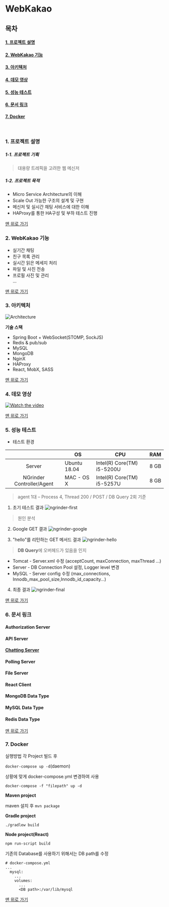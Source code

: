 <a name="top">
  
# WebKakao
  
</a>


## 목차

#### [1. 프로젝트 설명](#about_project)
#### [2. WebKakao 기능](#functions)
#### [3. 아키텍처](#architecture)
#### [4. 데모 영상](#demo_video)
#### [5. 성능 테스트](#performance_test)
#### [6. 문서 링크](#docs_link)
#### [7. Docker](#docker)


</br>

<a name="about_project">  

### 1. 프로젝트 설명

</a>
  
##### 1-1. 프로젝트 기획

 > 대용량 트레픽을 고려한 웹 메신저

##### 1-2. 프로젝트 목적
 - Micro Service Architecture의 이해
 - Scale Out 가능한 구조의 설계 및 구현
 - 메신저 및 실시간 채팅 서비스에 대한 이해
 - HAProxy를 통한 HA구성 및 부하 테스트 진행  
  
[맨 위로 가기](#top)
</br>


<a name="functions">  

### 2. WebKakao 기능

</a>

 - 실기간 채팅
 - 친구 목록 관리
 - 실시간 읽은 메세지 처리
 - 파일 및 사진 전송
 - 프로필 사진 및 관리  
...
  
[맨 위로 가기](#top)
</br>
  
<a name="architecture">  

### 3. 아키텍처

</a>
  
![Architecture](data/architecture.png)  


**기술 스택**
* Spring Boot + WebSocket(STOMP, SockJS)
* Redis & pub/sub
* MySQL
* MongoDB
* NginX
* HAProxy
* React, MobX, SASS
  
[맨 위로 가기](#top)
</br>
  
<a name="demo_video">  

### 4. 데모 영상

</a>  

[![Watch the video](https://img.youtube.com/vi/sjIW45YZQ0U/0.jpg)](https://www.youtube.com/watch?v=sjIW45YZQ0U)
  
[맨 위로 가기](#top)
</br>
  
<a name="performance_test">  

### 5. 성능 테스트

</a>  

 - 테스트 환경
  

|                  | OS           | CPU                        |  RAM |
|:----------------:|--------------|----------------------------|:----:|
|      Server      | Ubuntu 18.04 | Intel(R) Core(TM) i5-5200U | 8 GB |
| NGrinder Controller/Agent | MAC - OS X   | Intel(R) Core(TM) i5-5257U | 8 GB |
  
  
> agent 1대 – Process 4, Thread 200 / POST / DB Query 2회 기준
  
1. 초기 테스트 결과
![ngrinder-first](data/ngrinder/first.png)  
  
> 원인 분석 
  
2. Google GET 결과
![ngrinder-google](data/ngrinder/google.png)  
  
3. "hello"를 리턴하는 GET 메서드 결과
![ngrinder-hello](data/ngrinder/hello.png)  
  
> **DB Query**에 오버헤드가 있음을 인지

 - Tomcat - Server.xml 수정 (acceptCount, maxConnection, maxThread …)
 - Server - DB Connection Pool 설정, Logger level 변경
 - MySQL - Server config 수정 (max_connections, Innodb_max_pool_size,Innodb_id_capacity…)


4. 최종 결과
![ngrinder-final](data/ngrinder/final.png)  
  
[맨 위로 가기](#top)
</br>
  
<a name="docs_link">  
  
### 6. 문서 링크

</a>
  
#### Authorization Server
#### API Server
#### [Chatting Server](src/ChattingServer)
#### Polling Server
#### File Server
#### React Client
#### MongoDB Data Type
#### MySQL Data Type
#### Redis Data Type

[맨 위로 가기](#top)
</br>

<a name="docker">

### 7. Docker

실행방법
각 Project 빌드 후

`docker-compose up -d`(daemon)


상황에 맞게 docker-compose.yml 변경하여 사용

`docker-compose -f "filepath" up -d`

**Maven project**


maven 설치 후
`mvn package`

**Gradle project**

`./gradlew build`

**Node project(React)**

`npm run-script build`

기존의 Database를 사용하기 위해서는 DB path를 수정
```
# docker-compose.yml
...
  mysql: 
    ...
    volumes:
      ...
      <DB path>:/var/lib/mysql
```


[맨 위로 가기](#top)
</br>




